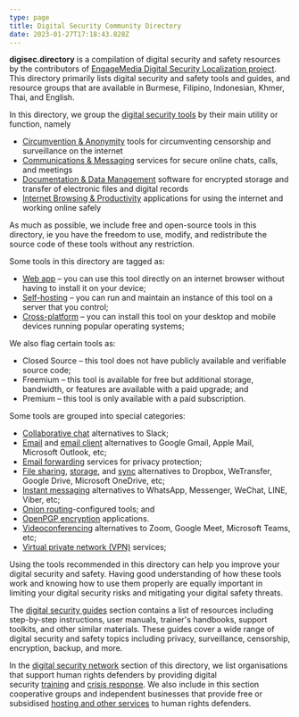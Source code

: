 ```yaml
---
type: page
title: Digital Security Community Directory
date: 2023-01-27T17:18:43.828Z
---
```

**digisec.directory** is a compilation of digital security and safety resources by the contributors of [EngageMedia Digital Security Localization project](https://engagemedia.org/projects/localization/). This directory primarily lists digital security and safety tools and guides, and resource groups that are available in Burmese, Filipino, Indonesian, Khmer, Thai, and English.

In this directory, we group the [digital security tools](/en/categories/digital-security-tools/) by their main utility or function, namely

* [Circumvention & Anonymity](/en/tags/circumvention-anonymity/) tools for circumventing censorship and surveillance on the internet
* [Communications & Messaging](/en/tags/communications-messaging/) services for secure online chats, calls, and meetings
* [Documentation & Data Management](/en/tags/documentation-data-management/) software for encrypted storage and transfer of electronic files and digital records
* [Internet Browsing & Productivity](/en/tags/productivity-internet-browsing/) applications for using the internet and working online safely

As much as possible, we include free and open-source tools in this directory, ie you have the freedom to use, modify, and redistribute the source code of these tools without any restriction. 

Some tools in this directory are tagged as:

* [Web app](/en/tags/web-app/) – you can use this tool directly on an internet browser without having to install it on your device;
* [Self-hosting](/en/tags/self-hosting/) – you can run and maintain an instance of this tool on a server that you control;
* [Cross-platform](/en/tags/cross-platform/) – you can install this tool on your desktop and mobile devices running popular operating systems;

We also flag certain tools as:

* Closed Source – this tool does not have publicly available and verifiable source code;
* Freemium – this tool is available for free but additional storage, bandwidth, or features are available with a paid upgrade; and
* Premium – this tool is only available with a paid subscription.

Some tools are grouped into special categories:

* [Collaborative chat](/en/categories/collaborative-chat) alternatives to Slack;
* [Email](/en/categories/email) and [e﻿mail client](/en/categories/email-client/) alternatives to Google Gmail, Apple Mail, Microsoft Outlook, etc;
* [E﻿mail forwarding](/en/categories/email-forwarding/) services for privacy protection;
* [File sharing](/en/categories/file-sharing), [storage](/en/categories/file-storage), and [sync](/en/categories/file-sync) alternatives to Dropbox, WeTransfer, Google Drive, Microsoft OneDrive, etc;
* [Instant messaging](/en/categories/instant-messaging) alternatives to WhatsApp, Messenger, WeChat, LINE, Viber, etc;
* [Onion routing](/en/categories/onion-routing)-configured tools; and
* [OpenPGP encryption](/en/categories/openpgp-encryption) applications.
* [Videoconferencing](/en/categories/videoconferencing) alternatives to Zoom, Google Meet, Microsoft Teams, etc;
* [Virtual private network (VPN)](/en/categories/virtual-private-network) services;

Using the tools recommended in this directory can help you improve your digital security and safety. Having good understanding of how these tools work and knowing how to use them properly are equally important in limiting your digital security risks and mitigating your digital safety threats.

The [digital security guides](/en/categories/digital-security-guides/) section contains a list of resources including step-by-step instructions, user manuals, trainer's handbooks, support toolkits, and other similar materials. These guides cover a wide range of digital security and safety topics including privacy, surveillance, censorship, encryption, backup, and more.

In the [digital security network](/categen/categoriesories/digital-security-network/) section of this directory, we list organisations that support human rights defenders by providing digital security [training](/en/categories/digital-security-trainers/) and [crisis response](/en/categories/digital-security-crisis-responders/). We also include in this section cooperative groups and independent businesses that provide free or subsidised [hosting and other services](/en/categories/digital-security-service-providers/) to human rights defenders.